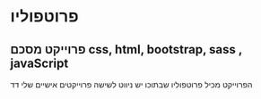 # פרוטפוליו

## פרוייקט מסכם css, html, bootstrap, sass , javaScript

הפרוייקט מכיל פרוטפוליו שבתוכו יש ניווט לשישה פרוייקטים אישיים שלי
דד